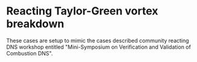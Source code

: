# Reacting Taylor-Green vortex breakdown

These cases are setup to mimic the cases described community reacting
DNS workshop entitled "Mini-Symposium on Verification and Validation
of Combustion DNS".
